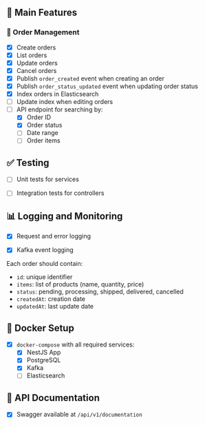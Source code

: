 ## 🧾 Main Features

### 🛒 Order Management

- [x] Create orders  
- [x] List orders  
- [x] Update orders  
- [x] Cancel orders  
- [x] Publish `order_created` event when creating an order  
- [x] Publish `order_status_updated` event when updating order status  
- [x] Index orders in Elasticsearch  
- [ ] Update index when editing orders  
- [ ] API endpoint for searching by:
  - [x] Order ID  
  - [x] Order status  
  - [ ] Date range  
  - [ ] Order items  

## ✅ Testing

- [ ] Unit tests for services  
- [ ] Integration tests for controllers  


## 📊 Logging and Monitoring

- [x] Request and error logging  
- [x] Kafka event logging  



Each order should contain:

- `id`: unique identifier  
- `items`: list of products (name, quantity, price)  
- `status`: pending, processing, shipped, delivered, cancelled  
- `createdAt`: creation date  
- `updatedAt`: last update date  

## 🐳 Docker Setup

- [x] `docker-compose` with all required services:
  - [x] NestJS App  
  - [x] PostgreSQL  
  - [x] Kafka  
  - [ ] Elasticsearch  

## 📘 API Documentation

- [x] Swagger available at `/api/v1/documentation`
